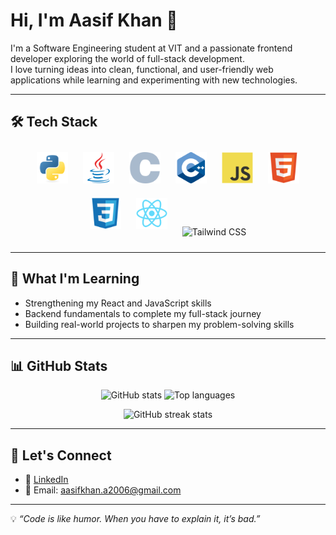 # Hi, I'm Aasif Khan 👋

I'm a Software Engineering student at VIT and a passionate frontend developer exploring the world of full-stack development.  
I love turning ideas into clean, functional, and user-friendly web applications while learning and experimenting with new technologies.

---

## 🛠 Tech Stack
<p align="center">
  <!-- Programming Languages -->
  <img src="https://raw.githubusercontent.com/devicons/devicon/master/icons/python/python-original.svg" alt="Python" width="50" height="50" style="margin: 10px;"/>
  <img src="https://raw.githubusercontent.com/devicons/devicon/master/icons/java/java-original.svg" alt="Java" width="50" height="50" style="margin: 10px;"/>
  <img src="https://raw.githubusercontent.com/devicons/devicon/master/icons/c/c-original.svg" alt="C" width="50" height="50" style="margin: 10px;"/>
  <img src="https://raw.githubusercontent.com/devicons/devicon/master/icons/cplusplus/cplusplus-original.svg" alt="C++" width="50" height="50" style="margin: 10px;"/>
  <img src="https://raw.githubusercontent.com/devicons/devicon/master/icons/javascript/javascript-original.svg" alt="JavaScript" width="50" height="50" style="margin: 10px;"/>
  
  <!-- Web Technologies -->
  <img src="https://raw.githubusercontent.com/devicons/devicon/master/icons/html5/html5-original.svg" alt="HTML" width="50" height="50" style="margin: 10px;"/>
  <img src="https://raw.githubusercontent.com/devicons/devicon/master/icons/css3/css3-original.svg" alt="CSS" width="50" height="50" style="margin: 10px;"/>
  
  <!-- Frameworks -->
  <img src="https://raw.githubusercontent.com/devicons/devicon/master/icons/react/react-original.svg" alt="React" width="50" height="50" style="margin: 10px;"/>
  <img src="https://www.vectorlogo.zone/logos/tailwindcss/tailwindcss-icon.svg" alt="Tailwind CSS" width="50" height="50" style="margin: 10px;"/>
</p>

---

## 🚀 What I'm Learning
- Strengthening my React and JavaScript skills  
- Backend fundamentals to complete my full-stack journey  
- Building real-world projects to sharpen my problem-solving skills  

---

## 📊 GitHub Stats
<p align="center">
  <img src="https://github-readme-stats-git-masterrstaa-rickstaa.vercel.app/api?username=AasifKhan&show_icons=true&theme=radical" alt="GitHub stats" height="150"/>
  <img src="https://github-readme-stats-git-masterrstaa-rickstaa.vercel.app/api/top-langs/?username=AasifKhan&layout=compact&theme=radical" alt="Top languages" height="150"/>
</p>

<p align="center">
  <img src="https://streak-stats.demolab.com?user=AasifKhan&theme=radical" alt="GitHub streak stats" />
</p>

---

## 🤝 Let's Connect
- 💼 [LinkedIn](https://www.linkedin.com/in/aasifkhan10)  
- 📧 Email: aasifkhan.a2006@gmail.com

---
💡 *“Code is like humor. When you have to explain it, it’s bad.”*
